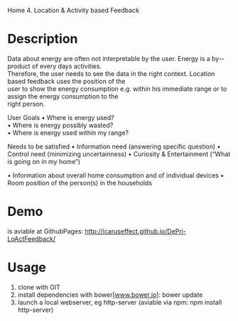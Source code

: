 Home 4. Location & Activity based Feedback

# Description

Data about energy are often not interpretable by the user. Energy is a by-­‐product of every days activities.  
Therefore, the user needs to see the data in the right context. Location based feedback uses the position of the  
user to show the energy consumption e.g. within his immediate range or to assign the energy consumption to the  
right person.  

 User Goals
• Where is energy used?  
• Where is energy possibly wasted?  
• Where is energy used within my range?  

Needs to be satisfied
• Information need (answering specific question)
• Control need (minimizing uncertainness)
• Curiosity & Entertainment (“What is going on in my home”)

• Information about overall home consumption and of individual devices
• Room position of the person(s) in the households

# Demo

is aviable at GithubPages: http://icaruseffect.github.io/DePri-LoActFeedback/

# Usage

1. clone with GIT
2. install dependencies with bower[www.bower.io]: bower update
3. launch a local webserver, eg http-server (aviable via npm: npm install http-server)
